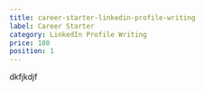 ```yaml
---
title: career-starter-linkedin-profile-writing
label: Career Starter
category: LinkedIn Profile Writing
price: 180
position: 1
---
```

dkfjkdjf
